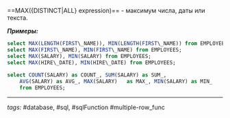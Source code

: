 ==MAX({DISTINCT|ALL} expression)== - максимум числа, даты или текста.

***Примеры:***
```sql
select MAX(LENGTH(FIRST\_NAME)), MIN(LENGTH(FIRST\_NAME)) from EMPLOYEES;  
select MAX(FIRST\_NAME), MIN(FIRST\_NAME) from EMPLOYEES;  
select MAX(SALARY), MIN(SALARY) from EMPLOYEES;  
select MAX(HIRE\_DATE), MIN(HIRE\_DATE) from EMPLOYEES;  
  
select COUNT(SALARY) as COUNT_, SUM(SALARY) as SUM_,
	AVG(SALARY) as AVG_, MAX(SALARY)   as MAX_, MIN(SALARY) as MIN_  
    from EMPLOYEES;
```
---
*tags:* #database, #sql, #sqlFunction #multiple-row_func 